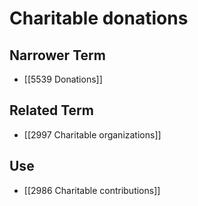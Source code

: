 # Charitable donations  

## Narrower Term

- [[5539 Donations]]  

## Related Term

- [[2997 Charitable organizations]]  

## Use

- [[2986 Charitable contributions]]  


